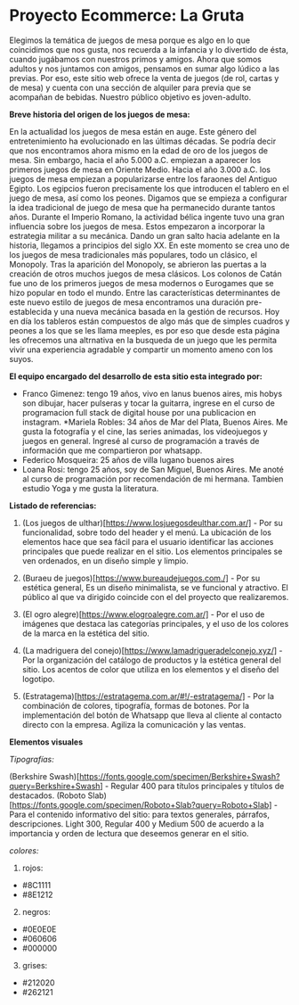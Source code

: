 # Proyecto Ecommerce: La Gruta 

Elegimos la temática de juegos de mesa porque es algo en lo que coincidimos que nos gusta, nos recuerda a la infancia y lo divertido de ésta, cuando jugábamos con nuestros primos y amigos. Ahora que somos adultos y nos juntamos con amigos, pensamos en sumar algo lúdico a las previas.
Por eso, este sitio web ofrece la venta de juegos (de rol, cartas y de mesa) y cuenta con una sección de alquiler para previa que se acompañan de bebidas. Nuestro público objetivo es joven-adulto.

**Breve historia del origen de los juegos de mesa:**

En la actualidad los juegos de mesa están en auge. Este género del entretenimiento ha evolucionado en las últimas décadas. Se podría decir que nos encontramos ahora mismo en la edad de oro de los juegos de mesa.
Sin embargo, hacia el año 5.000 a.C. empiezan a aparecer los primeros juegos de mesa en Oriente Medio.
Hacia el año 3.000 a.C. los juegos de mesa empiezan a popularizarse entre los faraones del Antiguo Egipto.
Los egipcios fueron precisamente los que introducen el tablero en el juego de mesa, así como los peones. Digamos que se empieza a configurar la idea tradicional de juego de mesa que ha permanecido durante tantos años.
Durante el Imperio Romano, la actividad bélica ingente tuvo una gran influencia sobre los juegos de mesa. Estos empezaron a incorporar la estrategia militar a su mecánica.
Dando un gran salto hacia adelante en la historia, llegamos a principios del siglo XX. En este momento se crea  uno de los juegos de mesa tradicionales más populares, todo un clásico, el Monopoly.
Tras la aparición del Monopoly, se abrieron las puertas a la creación de otros muchos juegos de mesa clásicos.
Los colonos de Catán fue uno de los primeros juegos de mesa modernos o Eurogames que se hizo popular en todo el mundo. 
Entre las características determinantes de este nuevo estilo de juegos de mesa encontramos una duración pre-establecida y una nueva mecánica basada en la gestión de recursos.
Hoy en día los tableros están compuestos de algo más que de simples cuadros y peones a los que se les llama meeples, es por eso que desde esta página les ofrecemos una altrnativa en la busqueda de un juego que les permita vivir una experiencia agradable y compartir un momento ameno con los suyos.


**El equipo encargado del desarrollo de esta sitio esta integrado por:**

* Franco Gimenez: tengo 19 años, vivo en lanus buenos aires, mis hobys son dibujar, hacer pulseras y tocar la guitarra, ingrese en el curso de programacion full stack de digital house por una publicacion en instagram.
*Mariela Robles: 34 años de Mar del Plata, Buenos Aires. Me gusta la fotografía y el cine, las series animadas, los videojuegos y juegos en general. Ingresé al curso de programación a través de información que me compartieron por whatsapp.
* Federico Mosqueira: 25 años de villa lugano buenos aires 
* Loana Rosi: tengo 25 años, soy de San Miguel, Buenos Aires. Me anoté al curso de programación por recomendación de mi hermana. Tambien estudio Yoga y me gusta la literatura.


**Listado de referencias:**

1. (Los juegos de ulthar)[https://www.losjuegosdeulthar.com.ar/] - 
Por su funcionalidad, sobre todo del header y el menú. La ubicación de los elementos hace que sea fácil para el usuario identificar las acciones principales que puede realizar en el sitio. Los elementos principales se ven ordenados, en un diseño simple y limpio.

2. (Buraeu de juegos)[https://www.bureaudejuegos.com./] - 
Por su estética general, Es un diseño minimalista, se ve funcional y atractivo.
El público al que va dirigido coincide con el del proyecto que realizaremos.

3. (El ogro alegre)[https://www.elogroalegre.com.ar/] -
Por el uso de imágenes que destaca las categorías principales, y el uso de los colores de la marca en la estética del sitio. 

4. (La madriguera del conejo)[https://www.lamadrigueradelconejo.xyz/] -
Por la organización del catálogo de productos y la estética general del sitio. Los acentos de color que utiliza en los elementos y el diseño del logotipo. 

5. (Estratagema)[https://estratagema.com.ar/#!/-estratagema/] -
Por la combinación de colores, tipografía, formas de botones.
Por la implementación del botón de Whatsapp que lleva al cliente al contacto directo con la empresa. Agiliza la comunicación y las ventas.

**Elementos visuales**

*Tipografías:*

(Berkshire Swash)[https://fonts.google.com/specimen/Berkshire+Swash?query=Berkshire+Swash] - 
Regular 400 para títulos principales y títulos de destacados.
(Roboto Slab)[https://fonts.google.com/specimen/Roboto+Slab?query=Roboto+Slab] - 
Para el contenido informativo del sitio: para textos generales, párrafos, descripciones. Light 300, Regular 400 y Medium 500 de acuerdo a la importancia y orden de lectura que deseemos generar en el sitio.

*colores:*

1. rojos:
 * #8C1111
 * #8E1212

2. negros:
 * #0E0E0E
 * #060606 
 * #000000 

3. grises:
 * #212020
 * #262121

